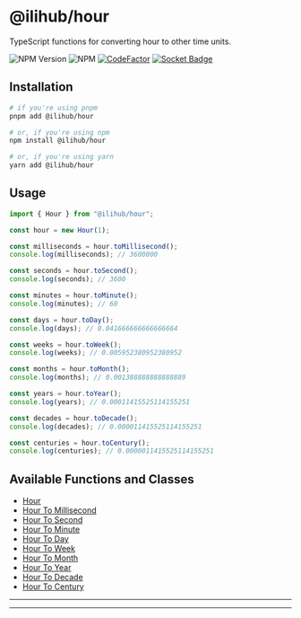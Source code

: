 # @ilihub/hour

TypeScript functions for converting hour to other time units.

![NPM Version](https://img.shields.io/npm/v/%40ilihub%2Fhour?color=33cd56&logo=npm)
![NPM](https://img.shields.io/npm/l/%40ilihub%2Fhour)
[![CodeFactor](https://www.codefactor.io/repository/github/ilihub/npm/badge)](https://www.codefactor.io/repository/github/ilihub/npm)
[![Socket Badge](https://socket.dev/api/badge/npm/package/@ilihub/hour)](https://socket.dev/npm/package/@ilihub/hour)

## Installation

```bash
# if you're using pnpm
pnpm add @ilihub/hour

# or, if you're using npm
npm install @ilihub/hour

# or, if you're using yarn
yarn add @ilihub/hour
```

## Usage

```javascript
import { Hour } from "@ilihub/hour";

const hour = new Hour(1);

const milliseconds = hour.toMillisecond();
console.log(milliseconds); // 3600000

const seconds = hour.toSecond();
console.log(seconds); // 3600

const minutes = hour.toMinute();
console.log(minutes); // 60

const days = hour.toDay();
console.log(days); // 0.041666666666666664

const weeks = hour.toWeek();
console.log(weeks); // 0.005952380952380952

const months = hour.toMonth();
console.log(months); // 0.001388888888888889

const years = hour.toYear();
console.log(years); // 0.00011415525114155251

const decades = hour.toDecade();
console.log(decades); // 0.000011415525114155251

const centuries = hour.toCentury();
console.log(centuries); // 0.0000011415525114155251
```

## Available Functions and Classes

- [Hour](https://www.npmjs.com/package/@ilihub/hour)
- [Hour To Millisecond](https://www.npmjs.com/package/@ilihub/hour-to-millisecond)
- [Hour To Second](https://www.npmjs.com/package/@ilihub/hour-to-second)
- [Hour To Minute](https://www.npmjs.com/package/@ilihub/hour-to-minute)
- [Hour To Day](https://www.npmjs.com/package/@ilihub/hour-to-day)
- [Hour To Week](https://www.npmjs.com/package/@ilihub/hour-to-week)
- [Hour To Month](https://www.npmjs.com/package/@ilihub/hour-to-month)
- [Hour To Year](https://www.npmjs.com/package/@ilihub/hour-to-year)
- [Hour To Decade](https://www.npmjs.com/package/@ilihub/hour-to-decade)
- [Hour To Century](https://www.npmjs.com/package/@ilihub/hour-to-century)

---

<!-- sponsors_and_backers_section_start -->

<!-- sponsors_and_backers_section_end -->

---
